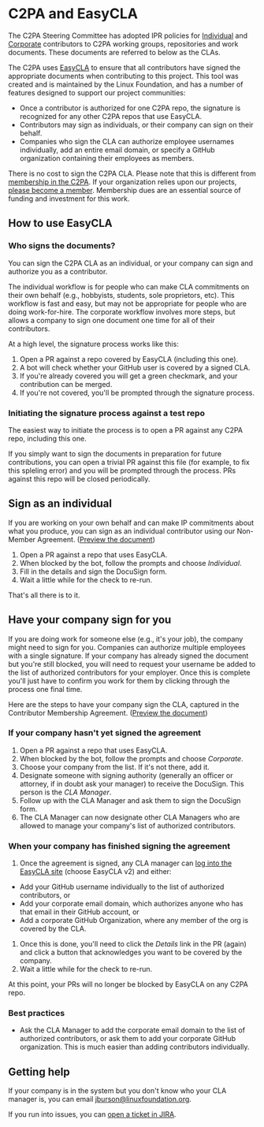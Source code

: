 # C2PA and EasyCLA

The C2PA Steering Committee has adopted IPR policies for [Individual](PREVIEW-C2PA_Non-Member_Agreement-Individual-Contributors) and [Corporate](./PREVIEW-C2PA-Corporate-Contributor-Agreement) contributors to C2PA working groups, repositories and work documents. These documents are referred to below as the CLAs.

The C2PA uses [EasyCLA](https://lfcla.com) to ensure that all contributors have signed the appropriate documents when contributing to this project. This tool was created and is maintained by the Linux Foundation, and has a number of features designed to support our project communities:

* Once a contributor is authorized for one C2PA repo, the signature is recognized for any other C2PA repos that use EasyCLA.
* Contributors may sign as individuals, or their company can sign on their behalf.
* Companies who sign the CLA can authorize employee usernames individually, add an entire email domain, or specify a GitHub organization containing their employees as members.

There is no cost to sign the C2PA CLA. Please note that this is different from [membership in the C2PA](https://c2pa.org/membership/). If your organization relies upon our projects, [please become a member](https://c2pa.org/membership/). Membership dues are an essential source of funding and investment for this work.

## How to use EasyCLA

### Who signs the documents?

You can sign the C2PA CLA as an individual, or your company can sign and authorize you as a contributor. 

The individual workflow is for people who can make CLA commitments on their own behalf (e.g., hobbyists, students, sole proprietors, etc). This workflow is fast and easy, but may not be appropriate for people who are doing work-for-hire. The corporate workflow involves more steps, but allows a company to sign one document one time for all of their contributors.

At a high level, the signature process works like this:

1. Open a PR against a repo covered by EasyCLA (including this one).
1. A bot will check whether your GitHub user is covered by a signed CLA.
1. If you're already covered you will get a green checkmark, and your contribution can be merged.
1. If you're not covered, you'll be prompted through the signature process.

### Initiating the signature process against a test repo

The easiest way to initiate the process is to open a PR against any C2PA repo, including this one.

If you simply want to sign the documents in preparation for future contributions, you can open a trivial PR against this file (for example, to fix this spleling error) and you will be prompted through the process. PRs against this repo will be closed periodically.

## Sign as an individual

If you are working on your own behalf and can make IP commitments about what you produce, you can sign as an individual contributor using our Non-Member Agreement. ([Preview the document](./PREVIEW-C2PA_Non-Member_Agreement-Individual-Contributors))

1. Open a PR against a repo that uses EasyCLA.
1. When blocked by the bot, follow the prompts and choose *Individual*.
1. Fill in the details and sign the DocuSign form.
1. Wait a little while for the check to re-run.

That's all there is to it.

## Have your company sign for you

If you are doing work for someone else (e.g., it's your job), the company might need to sign for you. Companies can authorize multiple employees with a single signature. If your company has already signed the document but you're still blocked, you will need to request your username be added to the list of authorized contributors for your employer. Once this is complete you'll just have to confirm you work for them by clicking through the process one final time.

Here are the steps to have your company sign the CLA, captured in the Contributor Membership Agreement. ([Preview the document](./PREVIEW-C2PA-Corporate-Contributor-Agreement))

### If your company hasn't yet signed the agreement

1. Open a PR against a repo that uses EasyCLA.
1. When blocked by the bot, follow the prompts and choose *Corporate*.
1. Choose your company from the list. If it's not there, add it.
1. Designate someone with signing authority (generally an officer or attorney, if in doubt ask your manager) to receive the DocuSign. This person is the *CLA Manager*.
1. Follow up with the CLA Manager and ask them to sign the DocuSign form.
1. The CLA Manager can now designate other CLA Managers who are allowed to manage your company's list of authorized contributors.

### When your company has finished signing the agreement

1. Once the agreement is signed, any CLA manager can [log into the EasyCLA site](https://easycla.lfx.linuxfoundation.org/#/) (choose EasyCLA v2) and either:
  * Add your GitHub username individually to the list of authorized contributors, or
  * Add your corporate email domain, which authorizes anyone who has that email in their GitHub account, or
  * Add a corporate GitHub Organization, where any member of the org is covered by the CLA.
1. Once this is done, you'll need to click the *Details* link in the PR (again) and click a button that acknowledges you want to be covered by the company.
1. Wait a little while for the check to re-run.

At this point, your PRs will no longer be blocked by EasyCLA on any C2PA repo.

### Best practices

* Ask the CLA Manager to add the corporate email domain to the list of authorized contributors, or ask them to add your corporate GitHub organization. This is much easier than adding contributors individually.

## Getting help

If your company is in the system but you don't know who your CLA manager is, you can email [jburson@linuxfoundation.org](mailto:jburson@linuxfoundation.org).

If you run into issues, you can [open a ticket in JIRA](https://jira.linuxfoundation.org/plugins/servlet/theme/portal/4/create/143).